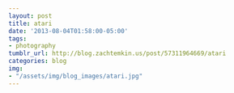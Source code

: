 ```yaml
---
layout: post
title: atari
date: '2013-08-04T01:58:00-05:00'
tags:
- photography
tumblr_url: http://blog.zachtemkin.us/post/57311964669/atari
categories: blog
img:
- "/assets/img/blog_images/atari.jpg" 
---
```

